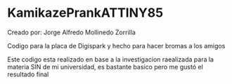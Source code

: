 # KamikazePrankATTINY85

Creado por: Jorge Alfredo Mollinedo Zorrilla

Codigo para la placa de Digispark y hecho para hacer bromas a los amigos

Este codigo esta realizado en base a la investigacion raealizada para la materia SIN de mi universidad, es bastante basico pero me gustó el resultado final
